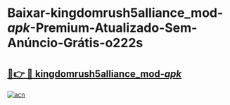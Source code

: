 # Baixar-kingdomrush5alliance_mod-_apk_-Premium-Atualizado-Sem-Anúncio-Grátis-o222s

# <h2><a href="https://sgt2lf.esa.edu.pl?src=kingdomrush5alliance_mod-_apk_&ref=o222s">🔗👉 🔴 kingdomrush5alliance_mod-_apk_</a></h2>

[![acn](https://github.com/user-attachments/assets/0f9c940e-d8b0-45ae-aac7-cd30a18b3e1c)](https://sgt2lf.esa.edu.pl?src=kingdomrush5alliance_mod-_apk_&ref=o222s)

